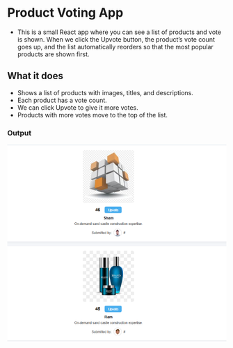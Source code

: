 # Product Voting App
- This is a small React app where you can see a list of products and vote is shown.
When we click the Upvote button, the product’s vote count goes up, and the list automatically reorders so that the most popular products are shown first.

 ## What it does
 - Shows a list of products with images, titles, and descriptions.
- Each product has a vote count.
- We can click Upvote to give it more votes.
- Products with more votes move to the top of the list.
### Output
![Output](/public/assets/image.png)